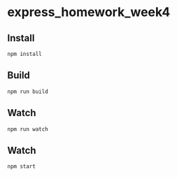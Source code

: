 # express_homework_week4

## Install

    npm install

## Build

    npm run build

## Watch

    npm run watch

## Watch

    npm start